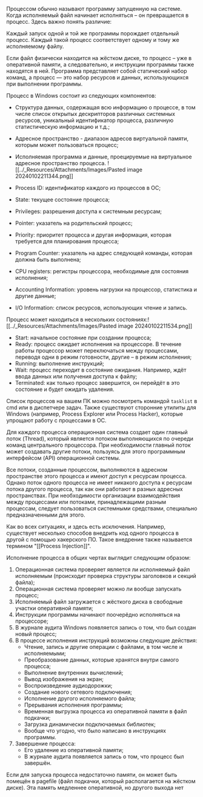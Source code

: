 Процессом обычно называют программу запущенную на системе. Когда исполняемый файл начинает исполняться – он превращается в процесс. Здесь важно понять различие:
  
Каждый запуск одной и той же программы порождает отдельный процесс. Каждый такой процесс соответствует одному и тому же исполняемому файлу.

Если файл физически находится на жёстком диске, то процесс – уже в оперативной памяти, а следовательно, и инструкции программы также находятся в ней.
Программа представляет собой статический набор команд, а процесс — это набор ресурсов и данных, использующихся при выполнении программы.

Процесс в Windows состоит из следующих компонентов:

- Структура данных, содержащая всю информацию о процессе, в том числе список открытых дескрипторов различных системных ресурсов, уникальный идентификатор процесса, различную статистическую информацию и т.д.;
- Адресное пространство - диапазон адресов виртуальной памяти, которым может пользоваться процесс;
- Исполняемая программа и данные, проецируемые на виртуальное адресное пространство процесса.
![[../_Resources/Attachments/Images/Pasted image 20240102211344.png]]

- Process ID: идентификатор каждого из процессов в ОС;
- State: текущее состояние процесса;
- Privileges: разрешения доступа к системным ресурсам;
- Pointer: указатель на родительский процесс;
- Priority: приоритет процесса и другая информация, которая требуется для планирования процесса;
- Program Counter: указатель на адрес следующей команды, которая должна быть выполнена;
- CPU registers: регистры процессора, необходимые для состояния исполнения;
- Accounting Information: уровень нагрузки на процессор, статистика и другие данные;
- I/O Information: список ресурсов, использующих чтение и запись.

Процесс может находиться в нескольких состояниях:![[../_Resources/Attachments/Images/Pasted image 20240102211534.png]]

- Start: начальное состояние при создании процесса;
- Ready: процесс ожидает исполнения на процессоре. В течение работы процессор может переключаться между процессами, переводя одни в режим готовности, другие – в режим исполнения;
- Running: выполнение инструкций;
- Wait: процесс переходит в состояние ожидания. Например, ждёт ввода данных или получения доступа к файлу;
- Terminated: как только процесс завершится, он перейдёт в это состояние и будет ожидать удаления.

Список процессов на вашем ПК можно посмотреть командой `tasklist` в cmd или в диспетчере задач. Также существуют сторонние утилиты для Windows (например, Process Explorer или Process Hacker), которые упрощают работу с процессами в ОС.

Для каждого процесса операционная система создает один главный поток (Thread), который является потоком выполняющихся по очереди команд центрального процессора. При необходимости главный поток может создавать другие потоки, пользуясь для этого программным интерфейсом (API) операционной системы.

Все потоки, созданные процессом, выполняются в адресном пространстве этого процесса и имеют доступ к ресурсам процесса. Однако поток одного процесса не имеет никакого доступа к ресурсам потока другого процесса, так как они работают в разных адресных пространствах. При необходимости организации взаимодействия между процессами или потоками, принадлежащими разным процессам, следует пользоваться системными средствами, специально предназначенными для этого.

Как во всех ситуациях, и здесь есть исключения. Например, существует несколько способов внедрить код одного процесса в другой с помощью хакерского ПО. Такое внедрение также называется термином "[[Process Injection]]".

Исполнение процесса в общих чертах выглядит следующим образом:

1. Операционная система проверяет является ли исполняемый файл исполняемым (происходит проверка структуры заголовков и секций файла);
2. Операционная система проверяет можно ли вообще запускать процесс;
3. Исполняемый файл загружается с жёсткого диска в свободные участки оперативной памяти;
4. Инструкции программы начинают поочерёдно исполняться на процессоре;
5. В журнале аудита Windows появляется запись о том, что был создан новый процесс;
6. В процессе исполнения инструкций возможны следующие действия:  
	- Чтение, запись и другие операции с файлами, в том числе и исполняемыми;  
	- Преобразование данных, которые хранятся внутри самого процесса;  
	- Выполнение внутренних вычислений;  
	- Вывод изображения на экран; 
	- Воспроизведение аудиодорожки;  
	- Создание нового сетевого подключения;  
	- Исполнение другого исполняемого файла;  
	- Прерывания исполнения программы;  
	- Временная выгрузка процесса из оперативной памяти в файл подкачки;
	- Загрузка динамически подключаемых библиотек;  
	- Вообще что угодно, что было написано в инструкциях программы.
7. Завершение процесса:  
	- Его удаление из оперативной памяти;  
	- В журнале аудита появляется запись о том, что процесс был завершён.

Если для запуска процесса недостаточно памяти, он может быть помещён в pagefile (файл подкачки, который располагается на жёстком диске). Эта память медленнее оперативной, но другого выхода нет
